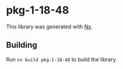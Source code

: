 # pkg-1-18-48

This library was generated with [Nx](https://nx.dev).

## Building

Run `nx build pkg-1-18-48` to build the library.
